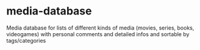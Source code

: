 # media-database
Media database for lists of different kinds of media (movies, series, books, videogames) with personal comments and detailed infos and sortable by tags/categories 
